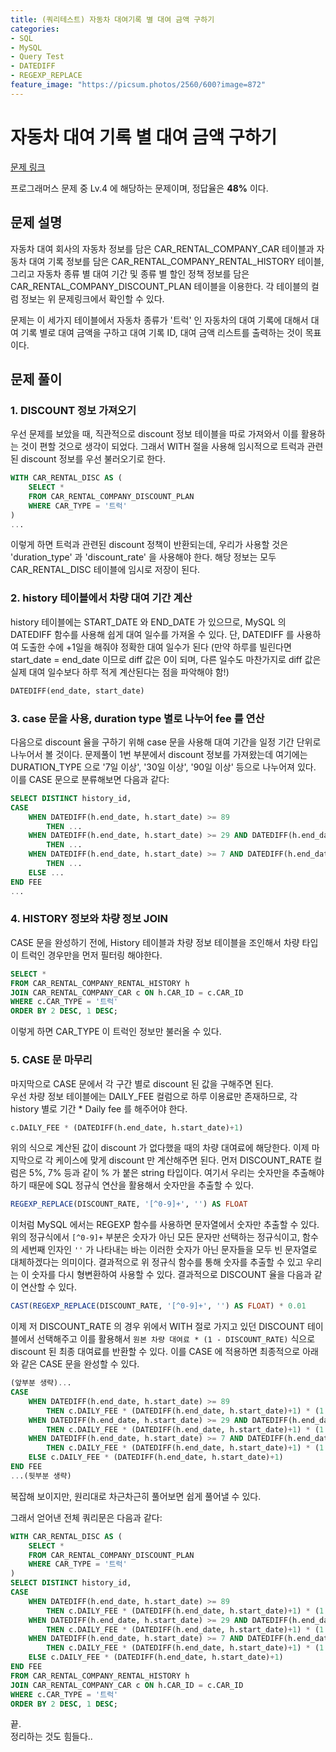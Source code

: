 ```yaml
---
title: (쿼리테스트) 자동차 대여기록 별 대여 금액 구하기
categories:
- SQL
- MySQL
- Query Test
- DATEDIFF
- REGEXP_REPLACE
feature_image: "https://picsum.photos/2560/600?image=872"
---
```


# 자동차 대여 기록 별 대여 금액 구하기
[문제 링크](https://school.programmers.co.kr/learn/courses/30/lessons/151141)

프로그래머스 문제 중 Lv.4 에 해당하는 문제이며, 정답율은 **48%** 이다.

## 문제 설명
자동차 대여 회사의 자동차 정보를 담은 CAR_RENTAL_COMPANY_CAR 테이블과 자동차 대여 기록 정보를 담은 CAR_RENTAL_COMPANY_RENTAL_HISTORY 테이블, 그리고 자동차 종류 별 대여 기간 및 종류 별 할인 정책 정보를 담은 CAR_RENTAL_COMPANY_DISCOUNT_PLAN 테이블을 이용한다. 각 테이블의 컬럼 정보는 위 문제링크에서 확인할 수 있다.

문제는 이 세가지 테이블에서 자동차 종류가 '트럭' 인 자동차의 대여 기록에 대해서 대여 기록 별로 대여 금액을 구하고 대여 기록 ID, 대여 금액 리스트를 출력하는 것이 목표이다.  

## 문제 풀이
### 1. DISCOUNT 정보 가져오기
우선 문제를 보았을 때, 직관적으로 discount 정보 테이블을 따로 가져와서 이를 활용하는 것이 편할 것으로 생각이 되었다. 그래서 WITH 절을 사용해 임시적으로 트럭과 관련된 discount 정보를 우선 불러오기로 한다.

```SQL
WITH CAR_RENTAL_DISC AS (
    SELECT *
    FROM CAR_RENTAL_COMPANY_DISCOUNT_PLAN
    WHERE CAR_TYPE = '트럭'
)
...
```
이렇게 하면 트럭과 관련된 discount 정책이 반환되는데, 우리가 사용할 것은 'duration_type' 과 'discount_rate' 을 사용해야 한다. 해당 정보는 모두 CAR_RENTAL_DISC 테이블에 임시로 저장이 된다.

### 2. history 테이블에서 차량 대여 기간 계산
history 테이블에는 START_DATE 와 END_DATE 가 있으므로, MySQL 의 DATEDIFF 함수를 사용해 쉽게 대여 일수를 가져올 수 있다. 단, DATEDIFF 를 사용하여 도출한 수에 +1일을 해줘야 정확한 대여 일수가 된다 (만약 하루를 빌린다면 start_date = end_date 이므로 diff 값은 0이 되며, 다른 일수도 마찬가지로 diff 값은 실제 대여 일수보다 하루 적게 계산된다는 점을 파악해야 함!)

```SQL
DATEDIFF(end_date, start_date)
```

### 3. case 문을 사용, duration type 별로 나누어 fee 를 연산
다음으로 discount 율을 구하기 위해 case 문을 사용해 대여 기간을 일정 기간 단위로 나누어서 볼 것이다. 문제풀이 1번 부분에서 discount 정보를 가져왔는데 여기에는 DURATION_TYPE 으로 '7일 이상', '30일 이상', '90일 이상' 등으로 나누어져 있다. 이를 CASE 문으로 분류해보면 다음과 같다:

```SQL
SELECT DISTINCT history_id,
CASE 
    WHEN DATEDIFF(h.end_date, h.start_date) >= 89 
        THEN ...
    WHEN DATEDIFF(h.end_date, h.start_date) >= 29 AND DATEDIFF(h.end_date, h.start_date) < 89 
        THEN ...
    WHEN DATEDIFF(h.end_date, h.start_date) >= 7 AND DATEDIFF(h.end_date, h.start_date) < 29 
        THEN ...
    ELSE ...
END FEE
...
```

### 4. HISTORY 정보와 차량 정보 JOIN
CASE 문을 완성하기 전에, History 테이블과 차량 정보 테이블을 조인해서 차량 타입이 트럭인 경우만을 먼저 필터링 해야한다. 
```SQL
SELECT *
FROM CAR_RENTAL_COMPANY_RENTAL_HISTORY h
JOIN CAR_RENTAL_COMPANY_CAR c ON h.CAR_ID = c.CAR_ID
WHERE c.CAR_TYPE = '트럭'
ORDER BY 2 DESC, 1 DESC;
```
이렇게 하면 CAR_TYPE 이 트럭인 정보만 불러올 수 있다.

### 5. CASE 문 마무리
마지막으로 CASE 문에서 각 구간 별로 discount 된 값을 구해주면 된다.  
우선 차량 정보 테이블에는 DAILY_FEE 컬럼으로 하루 이용료만 존재하므로, 각 history 별로 기간 * Daily fee 를 해주어야 한다.

```SQL
c.DAILY_FEE * (DATEDIFF(h.end_date, h.start_date)+1)
```
위의 식으로 계산된 값이 discount 가 없다했을 때의 차량 대여료에 해당한다. 이제 마지막으로 각 케이스에 맞게 discount 만 계산해주면 된다. 먼저 DISCOUNT_RATE 컬럼은 5%, 7% 등과 같이 % 가 붙은 string 타입이다. 여기서 우리는 숫자만을 추출해야 하기 때문에 SQL 정규식 연산을 활용해서 숫자만을 추출할 수 있다.

```SQL
REGEXP_REPLACE(DISCOUNT_RATE, '[^0-9]+', '') AS FLOAT
```
이처럼 MySQL 에서는 REGEXP 함수를 사용하면 문자열에서 숫자만 추출할 수 있다. 위의 정규식에서 ```[^0-9]+```  부분은 숫자가 아닌 모든 문자만 선택하는 정규식이고, 함수의 세번째 인자인 ```''``` 가 나타내는 바는 이러한 숫자가 아닌 문자들을 모두 빈 문자열로 대체하겠다는 의미이다. 결과적으로 위 정규식 함수를 통해 숫자를 추출할 수 있고 우리는 이 숫자를 다시 형변환하여 사용할 수 있다. 결과적으로 DISCOUNT 율을 다음과 같이 연산할 수 있다.
```SQL
CAST(REGEXP_REPLACE(DISCOUNT_RATE, '[^0-9]+', '') AS FLOAT) * 0.01
```
이제 저 DISCOUNT_RATE 의 경우 위에서 WITH 절로 가지고 있던 DISCOUNT 테이블에서 선택해주고 이를 활용해서 ```원본 차량 대여료 * (1 - DISCOUNT_RATE)``` 식으로 discount 된 최종 대여료를 반환할 수 있다. 이를 CASE 에 적용하면 최종적으로 아래와 같은 CASE 문을 완성할 수 있다.

```SQL
(앞부분 생략)...
CASE 
    WHEN DATEDIFF(h.end_date, h.start_date) >= 89 
        THEN c.DAILY_FEE * (DATEDIFF(h.end_date, h.start_date)+1) * (1 - (SELECT CAST(REGEXP_REPLACE(DISCOUNT_RATE, '[^0-9]+', '') AS FLOAT) * 0.01 AS numbers FROM CAR_RENTAL_DISC WHERE DURATION_TYPE = '90일 이상'))
    WHEN DATEDIFF(h.end_date, h.start_date) >= 29 AND DATEDIFF(h.end_date, h.start_date) < 89 
        THEN c.DAILY_FEE * (DATEDIFF(h.end_date, h.start_date)+1) * (1 - (SELECT CAST(REGEXP_REPLACE(DISCOUNT_RATE, '[^0-9]+', '') AS FLOAT) * 0.01 AS numbers FROM CAR_RENTAL_DISC WHERE DURATION_TYPE = '30일 이상'))
    WHEN DATEDIFF(h.end_date, h.start_date) >= 7 AND DATEDIFF(h.end_date, h.start_date) < 29 
        THEN c.DAILY_FEE * (DATEDIFF(h.end_date, h.start_date)+1) * (1 - (SELECT CAST(REGEXP_REPLACE(DISCOUNT_RATE, '[^0-9]+', '') AS FLOAT) * 0.01 AS numbers FROM CAR_RENTAL_DISC WHERE DURATION_TYPE = '7일 이상'))
    ELSE c.DAILY_FEE * (DATEDIFF(h.end_date, h.start_date)+1)
END FEE
...(뒷부분 생략)
```
복잡해 보이지만, 원리대로 차근차근히 풀어보면 쉽게 풀어낼 수 있다. 

그래서 얻어낸 전체 쿼리문은 다음과 같다:
```SQL
WITH CAR_RENTAL_DISC AS (
    SELECT *
    FROM CAR_RENTAL_COMPANY_DISCOUNT_PLAN
    WHERE CAR_TYPE = '트럭'
)
SELECT DISTINCT history_id,
CASE 
    WHEN DATEDIFF(h.end_date, h.start_date) >= 89 
        THEN c.DAILY_FEE * (DATEDIFF(h.end_date, h.start_date)+1) * (1 - (SELECT CAST(REGEXP_REPLACE(DISCOUNT_RATE, '[^0-9]+', '') AS FLOAT) * 0.01 AS numbers FROM CAR_RENTAL_DISC WHERE DURATION_TYPE = '90일 이상'))
    WHEN DATEDIFF(h.end_date, h.start_date) >= 29 AND DATEDIFF(h.end_date, h.start_date) < 89 
        THEN c.DAILY_FEE * (DATEDIFF(h.end_date, h.start_date)+1) * (1 - (SELECT CAST(REGEXP_REPLACE(DISCOUNT_RATE, '[^0-9]+', '') AS FLOAT) * 0.01 AS numbers FROM CAR_RENTAL_DISC WHERE DURATION_TYPE = '30일 이상'))
    WHEN DATEDIFF(h.end_date, h.start_date) >= 7 AND DATEDIFF(h.end_date, h.start_date) < 29 
        THEN c.DAILY_FEE * (DATEDIFF(h.end_date, h.start_date)+1) * (1 - (SELECT CAST(REGEXP_REPLACE(DISCOUNT_RATE, '[^0-9]+', '') AS FLOAT) * 0.01 AS numbers FROM CAR_RENTAL_DISC WHERE DURATION_TYPE = '7일 이상'))
    ELSE c.DAILY_FEE * (DATEDIFF(h.end_date, h.start_date)+1)
END FEE
FROM CAR_RENTAL_COMPANY_RENTAL_HISTORY h
JOIN CAR_RENTAL_COMPANY_CAR c ON h.CAR_ID = c.CAR_ID
WHERE c.CAR_TYPE = '트럭'
ORDER BY 2 DESC, 1 DESC;
```

끝.  
정리하는 것도 힘들다..